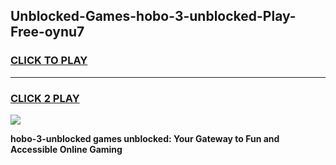 
## Unblocked-Games-hobo-3-unblocked-Play-Free-oynu7
<h3>
<a href="https://premium76.site?title=hobo-3-unblocked&ref=12A">CLICK TO PLAY</a></h3>
<hr>

<h3>
<a href="https://premium76.site?title=hobo-3-unblocked&ref=12A">CLICK 2 PLAY</a>
  
</h3>

<a href="https://premium76.site?title=hobo-3-unblocked&ref=12A"><img src="https://clearcache.store/games.png"></a>


**hobo-3-unblocked games unblocked: Your Gateway to Fun and Accessible Online Gaming**
